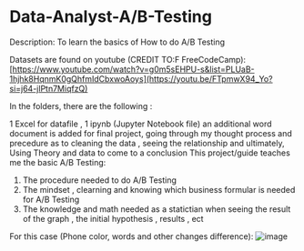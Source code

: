 # Data-Analyst-A/B-Testing

Description: To learn the basics of How to do A/B Testing 

Datasets are found on youtube (CREDIT TO:F FreeCodeCamp): [https://www.youtube.com/watch?v=g0m5sEHPU-s&list=PLUaB-1hjhk8HqnmK0gQhfmIdCbxwoAoys](https://youtu.be/FTpmwX94_Yo?si=j64-jlPtn7MiqfzQ)

In the folders, there are the following :

1 Excel for datafile , 1 ipynb (Jupyter Notebook file) 
an additional word document is added for final project, going through my thought process and precedure as to cleaning the data , seeing the relationship and ultimately, Using Theory and data to come to a conclusion 
This project/guide teaches me the basic A/B Testing:

1) The procedure needed to do A/B Testing
2) The mindset , clearning and knowing which business formular is needed for A/B Testing
3) The knowledge and math needed as a statictian when seeing the result of the graph , the initial hypothesis , results , ect 

 For this case (Phone color, words and other changes difference):
 ![image](https://github.com/user-attachments/assets/30f6cf14-bba5-468e-aa37-ada395810872)
